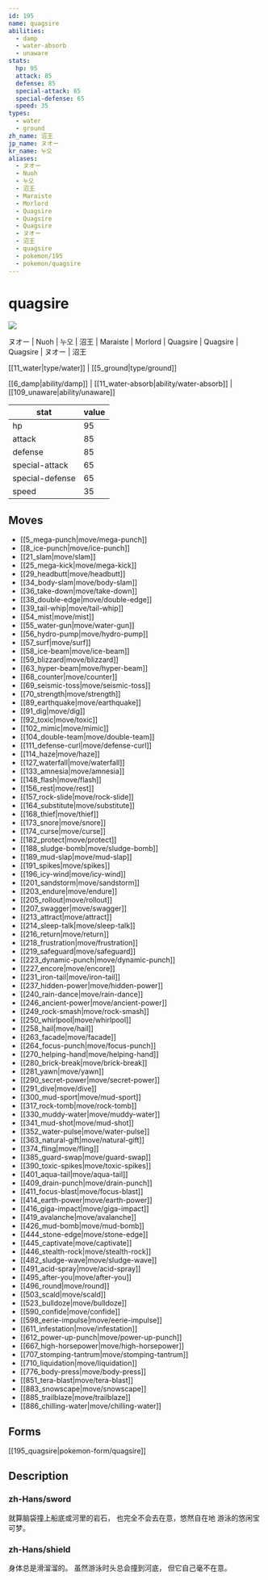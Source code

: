 ```yaml
---
id: 195
name: quagsire
abilities:
  - damp
  - water-absorb
  - unaware
stats:
  hp: 95
  attack: 85
  defense: 85
  special-attack: 65
  special-defense: 65
  speed: 35
types:
  - water
  - ground
zh_name: 沼王
jp_name: ヌオー
kr_name: 누오
aliases:
  - ヌオー
  - Nuoh
  - 누오
  - 沼王
  - Maraiste
  - Morlord
  - Quagsire
  - Quagsire
  - Quagsire
  - ヌオー
  - 沼王
  - quagsire
  - pokemon/195
  - pokemon/quagsire
---
```

# quagsire

![](https://raw.githubusercontent.com/PokeAPI/sprites/master/sprites/pokemon/195.png)

ヌオー | Nuoh | 누오 | 沼王 | Maraiste | Morlord | Quagsire | Quagsire | Quagsire | ヌオー | 沼王

[[11_water|type/water]] | [[5_ground|type/ground]]

[[6_damp|ability/damp]] | [[11_water-absorb|ability/water-absorb]] | [[109_unaware|ability/unaware]]

|stat|value|
|---|---|
|hp|95|
|attack|85|
|defense|85|
|special-attack|65|
|special-defense|65|
|speed|35|


## Moves

- [[5_mega-punch|move/mega-punch]]
- [[8_ice-punch|move/ice-punch]]
- [[21_slam|move/slam]]
- [[25_mega-kick|move/mega-kick]]
- [[29_headbutt|move/headbutt]]
- [[34_body-slam|move/body-slam]]
- [[36_take-down|move/take-down]]
- [[38_double-edge|move/double-edge]]
- [[39_tail-whip|move/tail-whip]]
- [[54_mist|move/mist]]
- [[55_water-gun|move/water-gun]]
- [[56_hydro-pump|move/hydro-pump]]
- [[57_surf|move/surf]]
- [[58_ice-beam|move/ice-beam]]
- [[59_blizzard|move/blizzard]]
- [[63_hyper-beam|move/hyper-beam]]
- [[68_counter|move/counter]]
- [[69_seismic-toss|move/seismic-toss]]
- [[70_strength|move/strength]]
- [[89_earthquake|move/earthquake]]
- [[91_dig|move/dig]]
- [[92_toxic|move/toxic]]
- [[102_mimic|move/mimic]]
- [[104_double-team|move/double-team]]
- [[111_defense-curl|move/defense-curl]]
- [[114_haze|move/haze]]
- [[127_waterfall|move/waterfall]]
- [[133_amnesia|move/amnesia]]
- [[148_flash|move/flash]]
- [[156_rest|move/rest]]
- [[157_rock-slide|move/rock-slide]]
- [[164_substitute|move/substitute]]
- [[168_thief|move/thief]]
- [[173_snore|move/snore]]
- [[174_curse|move/curse]]
- [[182_protect|move/protect]]
- [[188_sludge-bomb|move/sludge-bomb]]
- [[189_mud-slap|move/mud-slap]]
- [[191_spikes|move/spikes]]
- [[196_icy-wind|move/icy-wind]]
- [[201_sandstorm|move/sandstorm]]
- [[203_endure|move/endure]]
- [[205_rollout|move/rollout]]
- [[207_swagger|move/swagger]]
- [[213_attract|move/attract]]
- [[214_sleep-talk|move/sleep-talk]]
- [[216_return|move/return]]
- [[218_frustration|move/frustration]]
- [[219_safeguard|move/safeguard]]
- [[223_dynamic-punch|move/dynamic-punch]]
- [[227_encore|move/encore]]
- [[231_iron-tail|move/iron-tail]]
- [[237_hidden-power|move/hidden-power]]
- [[240_rain-dance|move/rain-dance]]
- [[246_ancient-power|move/ancient-power]]
- [[249_rock-smash|move/rock-smash]]
- [[250_whirlpool|move/whirlpool]]
- [[258_hail|move/hail]]
- [[263_facade|move/facade]]
- [[264_focus-punch|move/focus-punch]]
- [[270_helping-hand|move/helping-hand]]
- [[280_brick-break|move/brick-break]]
- [[281_yawn|move/yawn]]
- [[290_secret-power|move/secret-power]]
- [[291_dive|move/dive]]
- [[300_mud-sport|move/mud-sport]]
- [[317_rock-tomb|move/rock-tomb]]
- [[330_muddy-water|move/muddy-water]]
- [[341_mud-shot|move/mud-shot]]
- [[352_water-pulse|move/water-pulse]]
- [[363_natural-gift|move/natural-gift]]
- [[374_fling|move/fling]]
- [[385_guard-swap|move/guard-swap]]
- [[390_toxic-spikes|move/toxic-spikes]]
- [[401_aqua-tail|move/aqua-tail]]
- [[409_drain-punch|move/drain-punch]]
- [[411_focus-blast|move/focus-blast]]
- [[414_earth-power|move/earth-power]]
- [[416_giga-impact|move/giga-impact]]
- [[419_avalanche|move/avalanche]]
- [[426_mud-bomb|move/mud-bomb]]
- [[444_stone-edge|move/stone-edge]]
- [[445_captivate|move/captivate]]
- [[446_stealth-rock|move/stealth-rock]]
- [[482_sludge-wave|move/sludge-wave]]
- [[491_acid-spray|move/acid-spray]]
- [[495_after-you|move/after-you]]
- [[496_round|move/round]]
- [[503_scald|move/scald]]
- [[523_bulldoze|move/bulldoze]]
- [[590_confide|move/confide]]
- [[598_eerie-impulse|move/eerie-impulse]]
- [[611_infestation|move/infestation]]
- [[612_power-up-punch|move/power-up-punch]]
- [[667_high-horsepower|move/high-horsepower]]
- [[707_stomping-tantrum|move/stomping-tantrum]]
- [[710_liquidation|move/liquidation]]
- [[776_body-press|move/body-press]]
- [[851_tera-blast|move/tera-blast]]
- [[883_snowscape|move/snowscape]]
- [[885_trailblaze|move/trailblaze]]
- [[886_chilling-water|move/chilling-water]]

## Forms



[[195_quagsire|pokemon-form/quagsire]]

## Description

### zh-Hans/sword

就算脑袋撞上船底或河里的岩石，
也完全不会去在意，悠然自在地
游泳的悠闲宝可梦。

### zh-Hans/shield

身体总是滑溜溜的。
虽然游泳时头总会撞到河底，
但它自己毫不在意。

